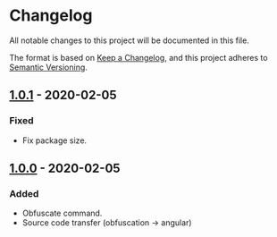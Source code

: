 # Changelog
All notable changes to this project will be documented in this file.

The format is based on [Keep a Changelog](https://keepachangelog.com/en/1.0.0/),
and this project adheres to [Semantic Versioning](https://semver.org/spec/v2.0.0.html).

## [1.0.1] - 2020-02-05
### Fixed
- Fix package size.

## [1.0.0] - 2020-02-05
### Added
- Obfuscate command.
- Source code transfer (obfuscation -> angular)

[1.0.1]: https://github.com/studer-raimann/ngx-source-obfuscation/compare/v1.0.0...v1.0.1
[1.0.0]: https://github.com/studer-raimann/ngx-source-obfuscation/releases/tag/v1.0.0
